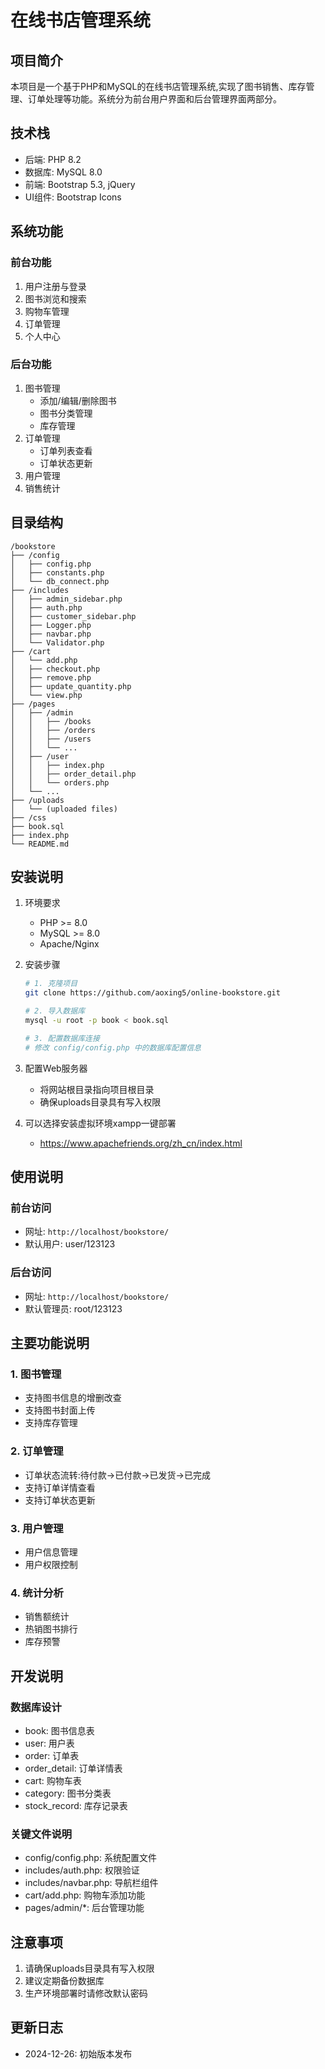 # 在线书店管理系统

## 项目简介
本项目是一个基于PHP和MySQL的在线书店管理系统,实现了图书销售、库存管理、订单处理等功能。系统分为前台用户界面和后台管理界面两部分。

## 技术栈
- 后端: PHP 8.2
- 数据库: MySQL 8.0
- 前端: Bootstrap 5.3, jQuery
- UI组件: Bootstrap Icons

## 系统功能

### 前台功能
1. 用户注册与登录
2. 图书浏览和搜索
3. 购物车管理
4. 订单管理
5. 个人中心

### 后台功能
1. 图书管理
   - 添加/编辑/删除图书
   - 图书分类管理
   - 库存管理
2. 订单管理
   - 订单列表查看
   - 订单状态更新
3. 用户管理
4. 销售统计

## 目录结构

```
/bookstore
├── /config
│   ├── config.php
│   ├── constants.php
│   └── db_connect.php
├── /includes
│   ├── admin_sidebar.php
│   ├── auth.php
│   ├── customer_sidebar.php
│   ├── Logger.php
│   ├── navbar.php
│   └── Validator.php
├── /cart
│   └── add.php
│   ├── checkout.php
│   ├── remove.php
│   ├── update_quantity.php
│   └── view.php
├── /pages
│   ├── /admin
│   │   ├── /books
│   │   ├── /orders
│   │   ├── /users
│   │   └── ...
│   ├── /user
│   │   ├── index.php
│   │   ├── order_detail.php
│   │   └── orders.php
│   └── ...
├── /uploads
│   └── (uploaded files)
├── /css
├── book.sql
├── index.php
└── README.md
```

## 安装说明

1. 环境要求
   - PHP >= 8.0
   - MySQL >= 8.0
   - Apache/Nginx

2. 安装步骤
   ```bash
   # 1. 克隆项目
   git clone https://github.com/aoxing5/online-bookstore.git

   # 2. 导入数据库
   mysql -u root -p book < book.sql

   # 3. 配置数据库连接
   # 修改 config/config.php 中的数据库配置信息
   ```

3. 配置Web服务器
   - 将网站根目录指向项目根目录
   - 确保uploads目录具有写入权限

4. 可以选择安装虚拟环境xampp一键部署
   - https://www.apachefriends.org/zh_cn/index.html

## 使用说明

### 前台访问
- 网址: `http://localhost/bookstore/`
- 默认用户: user/123123

### 后台访问
- 网址: `http://localhost/bookstore/`
- 默认管理员: root/123123

## 主要功能说明

### 1. 图书管理
- 支持图书信息的增删改查
- 支持图书封面上传
- 支持库存管理

### 2. 订单管理
- 订单状态流转:待付款->已付款->已发货->已完成
- 支持订单详情查看
- 支持订单状态更新

### 3. 用户管理
- 用户信息管理
- 用户权限控制

### 4. 统计分析
- 销售额统计
- 热销图书排行
- 库存预警

## 开发说明

### 数据库设计
- book: 图书信息表
- user: 用户表
- order: 订单表
- order_detail: 订单详情表
- cart: 购物车表
- category: 图书分类表
- stock_record: 库存记录表

### 关键文件说明
- config/config.php: 系统配置文件
- includes/auth.php: 权限验证
- includes/navbar.php: 导航栏组件
- cart/add.php: 购物车添加功能
- pages/admin/*: 后台管理功能

## 注意事项
1. 请确保uploads目录具有写入权限
2. 建议定期备份数据库
3. 生产环境部署时请修改默认密码

## 更新日志
- 2024-12-26: 初始版本发布

